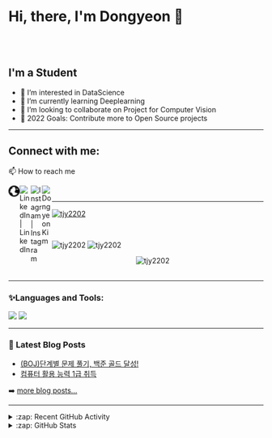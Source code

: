 # Hi, there, I'm Dongyeon 👋 <!-- - aka [cosdeStacker][website] 🔭🌱👯🥅⚡🤣👋📫🤔💪➡️🌊💲🤯✨�-->

<br />
<br />
<!-- [![Website](https://img.shields.io/website?label=Gitblog.io&style=for-the-badge&url=https%3A%2F%2Fcodestackr.com)](https://codestackr.com) -->
<!-- [![Instagram Follow](https://img.shields.io/twitter/follow/Instagram?color=1DA1F2&logo=twitter&style=for-the-badge)](https://twitter.com/intent/follow?original_referer=https%3A%2F%2Fgithub.com%2FcodeSTACKr&screen_name=codeSTACKr)-->
 
## I'm a Student

- 👀 I’m interested in DataScience
- 🌱 I’m currently learning Deeplearning
- 💞️ I’m looking to collaborate on Project for Computer Vision <!-- NLP, Audio Video Processing, -->
- 🥅 2022 Goals: Contribute more to Open Source projects
<!-- - 🤣 Fun fact: I love to draw and play guitar / drums-->

--- 

## Connect with me:
📫 How to reach me 
<br />

[<img align="left" alt="Gitblog" width="22px" src="https://raw.githubusercontent.com/iconic/open-iconic/master/svg/globe.svg" />][website]
[<img align="left" alt="LinkedIn | LinkedIn" width="22px" src="https://cdn.jsdelivr.net/npm/simple-icons@v3/icons/linkedin.svg" />][linkedin]
[<img align="left" alt="Instagram | Instagram" width="22px" src="https://cdn.jsdelivr.net/npm/simple-icons@v3/icons/instagram.svg" />][instagram]
<a href="mailto:eastkite4043@gmail.com">
	<img align="left" alt="Dongyeon Kim" width="20px" src="https://cdn.jsdelivr.net/npm/simple-icons@v3/icons/gmail.svg" />
</a>

<br />

---
<a href="https://solved.ac/tjy2202"> <img align='center' src="http://mazassumnida.wtf/api/generate_badge?boj=tjy2202" alt="tjy2202" /> </a>
<!-- ![Top Langs](https://github-readme-stats.vercel.app/api/top-langs/?username=tjy2202&layout=compact) -->

<br />

<p> <!-- align="center"> -->
<img height="145em" src="https://mz-github-stats.vercel.app/api?username=tjy2202&show_icons=true&hide_border=true&theme=radical" alt="tjy2202"/>

<!-- Most Used Languages -->
<img height="145em" src="https://mz-github-stats.vercel.app/api/top-langs/?username=tjy2202&show_icons=true&hide_border=true&layout=compact&langs_count=8&theme=radical" alt="tjy2202"/>

  <p align="center"> 
  <div  align="center">
    <img src="https://activity-graph.herokuapp.com/graph?username=tjy2202&theme=xcode" alt="tjy2202"/>
</div>

<br />

---

### ✨Languages and Tools:

<img src="https://img.shields.io/badge/Python-black?style=flat-square&logo=Python&logoColor=white"/></a>
<img src="https://img.shields.io/badge/MySQL-blue?style=flat-square&logo=MySQL&logoColor=white"/></a>

<!-- 
<img src="https://img.shields.io/badge/Java-navy?style=flat-square&logo=Java&logoColor=white"/></a>
<img src="https://img.shields.io/badge/Linux-red?style=flat-square&logo=Linux&logoColor=white"/></a> 
-->

---

### 📕 Latest Blog Posts

<!-- BLOG-POST-LIST:START -->
- [(BOJ)단계별 문제 풀기, 백준 골드 달성!](https://tjy2202.github.io/2021/10/21/%EB%B0%B1%EC%A4%80%EA%B3%A8%EB%93%9C%EB%8B%AC%EC%84%B1/)
- [컴퓨터 활용 능력 1급 취득](https://tjy2202.github.io/2018/03/23/%EC%BB%B4%ED%99%9C1%EA%B8%89%EC%B7%A8%EB%93%9D/)

<!-- BLOG-POST-LIST:END -->
➡️ [more blog posts...](https://tjy2202.github.io/)

---

<details>
  <summary>:zap: Recent GitHub Activity</summary>
  
<!--START_SECTION:activity-->
1. 🗣 Commented on [#2](https://github.com/codeSTACKr/portfolio-sass/issues/2) in [codeSTACKr/portfolio-sass](https://github.com/codeSTACKr/portfolio-sass)
2. ❗️ Closed issue [#2](https://github.com/codeSTACKr/portfolio-sass/issues/2) in [codeSTACKr/portfolio-sass](https://github.com/codeSTACKr/portfolio-sass)
3. ❌ Closed PR [#11](https://github.com/codeSTACKr/free-developer-resources/pull/11) in [codeSTACKr/free-developer-resources](https://github.com/codeSTACKr/free-developer-resources)
4. 🗣 Commented on [#11](https://github.com/codeSTACKr/free-developer-resources/issues/11) in [codeSTACKr/free-developer-resources](https://github.com/codeSTACKr/free-developer-resources)
5. 🎉 Merged PR [#10](https://github.com/codeSTACKr/free-developer-resources/pull/10) in [codeSTACKr/free-developer-resources](https://github.com/codeSTACKr/free-developer-resources)
<!--END_SECTION:activity-->

</details>

<details>
  <summary>:zap: GitHub Stats</summary>

  <img align="left" alt="codeSTACKr's GitHub Stats" src="https://github-readme-stats.codestackr.vercel.app/api?username=codeSTACKr&show_icons=true&hide_border=true" />

</details>

[website]: https://tjy2202.github.io/
[instagram]: https://www.instagram.com/eastk1te_
<!-- 수정 해야함 -->
[linkedin]: https://www.instagram.com/eastk1te_  

<!-- stats 기본 version [![tjy2202's GitHub stats](https://github-readme-stats.vercel.app/api?username=tjy2202)](https://github.com/tjy2202/github-readme-stats) -->

<!-- - tjy2202/tjy2202 is a ✨ special ✨ repository because its `README.md` (this file) appears on your GitHub profile.
You can click the Preview link to take a look at your changes. --->

<!-- [course]: http://vsCodeHero.com -->
<!--[twitter]: https://twitter.com/codeSTACKr -->
<!--[youtube]: https://youtube.com/codeSTACKr -->
<!-- ### 📺 Latest YouTube Videos -->
<!-- YOUTUBE:START -->
<!-- - [Next Level GitHub Profile README (NEW) | How To Create An Amazing Profile ReadMe With GitHub Actions](https://www.youtube.com/watch?v=ECuqb5Tv9qI) -->
<!-- YOUTUBE:END -->
<!--  ➡️ [more videos...](https://youtube.com/codestackr) -->
<!-- https://github.com/NawafSwe/NawafSwe/blob/main/README.md?plain=1 -->




